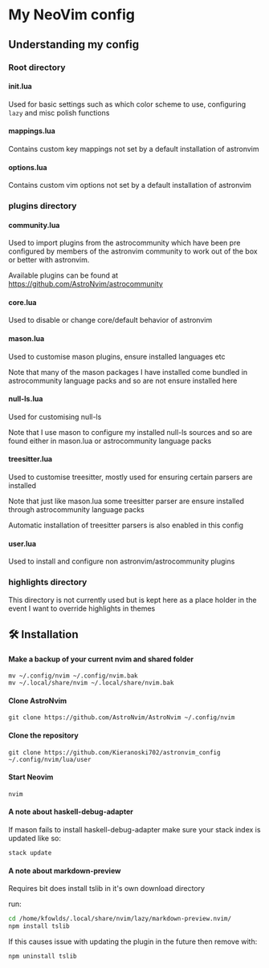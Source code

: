 # My NeoVim config

## Understanding my config

### Root directory

#### init.lua

Used for basic settings such as which color scheme to use, configuring `lazy` and misc polish functions

#### mappings.lua

Contains custom key mappings not set by a default installation of astronvim

#### options.lua

Contains custom vim options not set by a default installation of astronvim

### plugins directory

#### community.lua

Used to import plugins from the astrocommunity which have been pre configured by members of the astronvim community to work out of the box or better with astronvim.

Available plugins can be found at https://github.com/AstroNvim/astrocommunity

#### core.lua

Used to disable or change core/default behavior of astronvim

#### mason.lua

Used to customise mason plugins, ensure installed languages etc

Note that many of the mason packages I have installed come bundled in astrocommunity language packs and so are not ensure installed here

#### null-ls.lua

Used for customising null-ls

Note that I use mason to configure my installed null-ls sources and so are found either in mason.lua or astrocommunity language packs

#### treesitter.lua

Used to customise treesitter, mostly used for ensuring certain parsers are installed

Note that just like mason.lua some treesitter parser are ensure installed through astrocommunity language packs

Automatic installation of treesitter parsers is also enabled in this config

#### user.lua

Used to install and configure non astronvim/astrocommunity plugins

### highlights directory

This directory is not currently used but is kept here as a place holder in the event I want to override highlights in themes

## 🛠️ Installation

#### Make a backup of your current nvim and shared folder

```shell
mv ~/.config/nvim ~/.config/nvim.bak
mv ~/.local/share/nvim ~/.local/share/nvim.bak
```

#### Clone AstroNvim

```shell
git clone https://github.com/AstroNvim/AstroNvim ~/.config/nvim
```

#### Clone the repository

```shell
git clone https://github.com/Kieranoski702/astronvim_config ~/.config/nvim/lua/user
```

#### Start Neovim

```shell
nvim
```

#### A note about haskell-debug-adapter

If mason fails to install haskell-debug-adapter make sure your stack index is updated like so:

```shell
stack update
```

#### A note about markdown-preview

Requires bit does install tslib in it's own download directory

run:

```bash
cd /home/kfowlds/.local/share/nvim/lazy/markdown-preview.nvim/
npm install tslib
```

If this causes issue with updating the plugin in the future then remove with:

```bash
npm uninstall tslib
```
